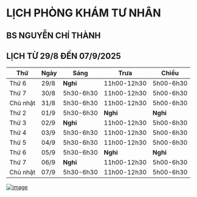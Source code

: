 # LỊCH PHÒNG KHÁM TƯ NHÂN 
## BS NGUYỄN CHÍ THÀNH

## LỊCH TỪ 29/8 ĐẾN 07/9/2025

|**Thứ** |**Ngày**|**Sáng** |**Trưa**   |**Chiều**|
|--      |--      |--       |--         |--       |    
|Thứ 6   |29/8    |**Nghỉ** |11h00-12h30|5h00-6h30|   
|Thứ 7   |30/8    |5h30-6h30|11h00-12h30|5h00-6h30|       
|Chủ nhật|31/8    |5h30-6h30|11h00-12h30|5h00-6h30|        
|Thứ 2   |01/9    |5h30-6h30|**Nghỉ**   |**Nghỉ** |   
|Thứ 3   |02/9    |**Nghỉ** |11h00-12h30|5h00-6h30|   
|Thứ 4   |03/9    |5h30-6h30|11h00-12h30|5h00-6h30|   
|Thứ 5   |04/9    |5h30-6h30|11h00-12h30|5h00-6h30|     
|Thứ 6   |05/9    |5h30-6h30|**Nghỉ**   |**Nghỉ** |
|Thứ 7   |06/9    |**Nghỉ** |11h00-12h30|5h00-6h30|        
|Chủ nhật|07/9    |5h30-6h30|11h00-12h30|5h00-6h30|     

[![image](https://github.com/user-attachments/assets/2f609f2a-b7fc-4d55-9ec0-78d26efa6056)](https://sites.google.com/view/bsnguyenchithanh)

